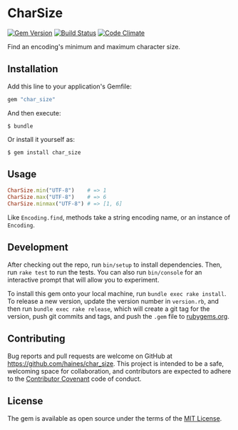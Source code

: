 # CharSize

[![Gem Version](https://badge.fury.io/rb/char_size.svg)](http://github.com/haines/char_size/releases)
[![Build Status](https://travis-ci.org/haines/char_size.svg?branch=master)](https://travis-ci.org/haines/char_size)
[![Code Climate](https://codeclimate.com/github/haines/char_size/badges/gpa.svg)](https://codeclimate.com/github/haines/char_size)

Find an encoding's minimum and maximum character size.


## Installation

Add this line to your application's Gemfile:

```ruby
gem "char_size"
```

And then execute:

```console
$ bundle
```

Or install it yourself as:

```console
$ gem install char_size
```


## Usage

```ruby
CharSize.min("UTF-8")    # => 1
CharSize.max("UTF-8")    # => 6
CharSize.minmax("UTF-8") # => [1, 6]
```

Like `Encoding.find`, methods take a string encoding name, or an instance of `Encoding`.


## Development

After checking out the repo, run `bin/setup` to install dependencies. Then, run `rake test` to run the tests. You can also run `bin/console` for an interactive prompt that will allow you to experiment.

To install this gem onto your local machine, run `bundle exec rake install`. To release a new version, update the version number in `version.rb`, and then run `bundle exec rake release`, which will create a git tag for the version, push git commits and tags, and push the `.gem` file to [rubygems.org](https://rubygems.org).


## Contributing

Bug reports and pull requests are welcome on GitHub at https://github.com/haines/char_size. This project is intended to be a safe, welcoming space for collaboration, and contributors are expected to adhere to the [Contributor Covenant](http://contributor-covenant.org) code of conduct.


## License

The gem is available as open source under the terms of the [MIT License](http://opensource.org/licenses/MIT).
